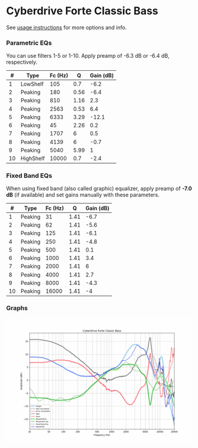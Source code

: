 # Cyberdrive Forte Classic Bass
See [usage instructions](https://github.com/jaakkopasanen/AutoEq#usage) for more options and info.

### Parametric EQs
You can use filters 1-5 or 1-10. Apply preamp of -6.3 dB or -6.4 dB, respectively.

|   # | Type      |   Fc (Hz) |    Q |   Gain (dB) |
|-----|-----------|-----------|------|-------------|
|   1 | LowShelf  |       105 | 0.7  |        -6.2 |
|   2 | Peaking   |       180 | 0.56 |        -6.4 |
|   3 | Peaking   |       810 | 1.16 |         2.3 |
|   4 | Peaking   |      2563 | 0.53 |         6.4 |
|   5 | Peaking   |      6333 | 3.29 |       -12.1 |
|   6 | Peaking   |        45 | 2.26 |         0.2 |
|   7 | Peaking   |      1707 | 6    |         0.5 |
|   8 | Peaking   |      4139 | 6    |        -0.7 |
|   9 | Peaking   |      5040 | 5.99 |         1   |
|  10 | HighShelf |     10000 | 0.7  |        -2.4 |

### Fixed Band EQs
When using fixed band (also called graphic) equalizer, apply preamp of **-7.0 dB** (if available) and set gains manually with these parameters.

|   # | Type    |   Fc (Hz) |    Q |   Gain (dB) |
|-----|---------|-----------|------|-------------|
|   1 | Peaking |        31 | 1.41 |        -6.7 |
|   2 | Peaking |        62 | 1.41 |        -5.6 |
|   3 | Peaking |       125 | 1.41 |        -6.1 |
|   4 | Peaking |       250 | 1.41 |        -4.8 |
|   5 | Peaking |       500 | 1.41 |         0.1 |
|   6 | Peaking |      1000 | 1.41 |         3.4 |
|   7 | Peaking |      2000 | 1.41 |         6   |
|   8 | Peaking |      4000 | 1.41 |         2.7 |
|   9 | Peaking |      8000 | 1.41 |        -4.3 |
|  10 | Peaking |     16000 | 1.41 |        -4   |

### Graphs
![](./Cyberdrive%20Forte%20Classic%20Bass.png)

